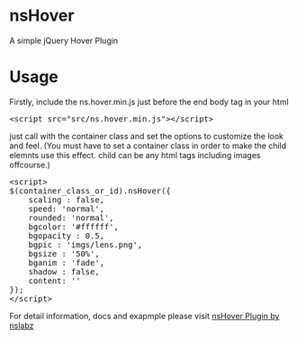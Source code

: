 # nsHover
A simple jQuery Hover Plugin

# Usage
Firstly, include the ns.hover.min.js just before the end body tag in your html
<pre>&lt;script src="src/ns.hover.min.js"&gt;&lt;/script&gt;</pre>
just call with the container class and set the options to customize the look and feel. (You must have to set a container class in order to make the child elemnts use this effect. child can be any html tags including images offcourse.)

<pre>
&lt;script&gt;
$(container_class_or_id).nsHover({
    scaling : false,
    speed: 'normal',
    rounded: 'normal',
    bgcolor: '#ffffff',
    bgopacity : 0.5,            
    bgpic : 'imgs/lens.png',
    bgsize : '50%',
    bganim : 'fade',
    shadow : false,
    content: ''
});
&lt;/script&gt;
</pre>

For detail information, docs and exapmple please visit
<a href="http://www.nslabz.com/ns.hover.html" target="_blank">nsHover Plugin by nslabz</a>


